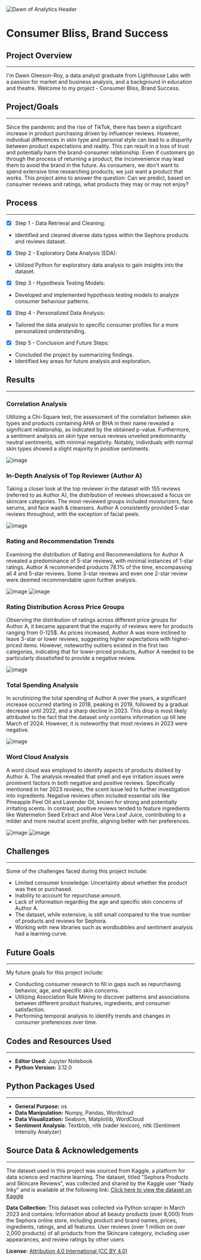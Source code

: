 
![Dawn of Analytics Header](https://github.com/DawnGRoy/Consumer-Bliss-Brand-Success/assets/147440813/f74a86be-25e0-4f13-8981-f391e5f1eea2)

# Consumer Bliss, Brand Success 

## Project Overview
------
I'm Dawn Gleeson-Roy, a data analyst graduate from Lighthouse Labs with a passion for market and business analysis, and a background in education and theatre. Welcome to my project - Consumer Bliss, Brand Success.

## Project/Goals
-----
Since the pandemic and the rise of TikTok, there has been a significant increase in product purchasing driven by influencer reviews. However, individual differences in skin type and personal style can lead to a disparity between product expectations and reality. This can result in a loss of trust and potentially harm the brand-consumer relationship. Even if customers go through the process of returning a product, the inconvenience may lead them to avoid the brand in the future. As consumers, we don't want to spend extensive time researching products; we just want a product that works. This project aims to answer the question: Can we predict, based on consumer reviews and ratings, what products they may or may not enjoy?

## Process
------
 -[x] Step 1 - Data Retrieval and Cleaning:
 
 * Identified and cleaned diverse data types within the Sephora products and reviews dataset.

 -[x] Step 2 - Exploratory Data Analysis (EDA):
 
 * Utilized Python for exploratory data analysis to gain insights into the dataset.
 
 -[x] Step 3 - Hypothesis Testing Models:
 
 * Developed and implemented hypothesis testing models to analyze consumer behaviour patterns.
 
 -[x] Step 4 - Personalized Data Analysis:
 
 * Tailored the data analysis to specific consumer profiles for a more personalized understanding.
 
 -[x] Step 5 - Conclusion and Future Steps:
 
* Concluded the project by summarizing findings.
* Identified key areas for future analysis and exploration.


## Results
--------

### Correlation Analysis ###
Utilizing a Chi-Square test, the assessment of the correlation between skin types and products containing AHA or BHA in their name revealed a significant relationship, as indicated by the obtained p-value. Furthermore, a sentiment analysis on skin type versus reviews unveiled predominantly neutral sentiments, with minimal negativity. Notably, individuals with normal skin types showed a slight majority in positive sentiments.

![image](https://github.com/DawnGRoy/Consumer-Bliss-Brand-Success/assets/147440813/878c29f9-3509-4596-8e15-6991b41ba5bc)


### In-Depth Analysis of Top Reviewer (Author A) ###
Taking a closer look at the top reviewer in the dataset with 155 reviews (referred to as Author A), the distribution of reviews showcased a focus on skincare categories. The most-reviewed groups included moisturizers, face serums, and face wash & cleansers. Author A consistently provided 5-star reviews throughout, with the exception of facial peels.

![image](https://github.com/DawnGRoy/Consumer-Bliss-Brand-Success/assets/147440813/71c982ee-7788-4c4d-b85e-ed3aa8b6fa4d)


### Rating and Recommendation Trends ###
Examining the distribution of Rating and Recommendations for Author A revealed a predominance of 5-star reviews, with minimal instances of 1-star ratings. Author A recommended products 78.1% of the time, encompassing all 4 and 5-star reviews. Some 3-star reviews and even one 2-star review were deemed recommendable upon further analysis.

![image](https://github.com/DawnGRoy/Consumer-Bliss-Brand-Success/assets/147440813/303c910f-51ef-43b6-a764-5c935d714c86)
![image](https://github.com/DawnGRoy/Consumer-Bliss-Brand-Success/assets/147440813/e8af59eb-2bc8-438c-a2b4-7826a5331dcf)



### Rating Distribution Across Price Groups ###
Observing the distribution of ratings across different price groups for Author A, it became apparent that the majority of reviews were for products ranging from 0-125$. As prices increased, Author A was more inclined to leave 3-star or lower reviews, suggesting higher expectations with higher-priced items. However, noteworthy outliers existed in the first two categories, indicating that for lower-priced products, Author A needed to be particularly dissatisfied to provide a negative review.

![image](https://github.com/DawnGRoy/Consumer-Bliss-Brand-Success/assets/147440813/0b62c0a3-d9c4-41ab-b170-9564c8008160)


### Total Spending Analysis ###
In scrutinizing the total spending of Author A over the years, a significant increase occurred starting in 2018, peaking in 2019, followed by a gradual decrease until 2022, and a sharp decline in 2023. This drop is most likely attributed to the fact that the dataset only contains information up till late March of 2024. However, it is noteworthy that most reviews in 2023 were negative.

![image](https://github.com/DawnGRoy/Consumer-Bliss-Brand-Success/assets/147440813/8d245c84-2a55-4704-9b10-a0445d29eed2)


### Word Cloud Analysis ###
A word cloud was employed to identify aspects of products disliked by Author A. The analysis revealed that smell and eye irritation issues were prominent factors in both negative and positive reviews. Specifically mentioned in her 2023 reviews, the scent issue led to further investigation into ingredients. Negative reviews often included essential oils like Pineapple Peel Oil and Lavender Oil, known for strong and potentially irritating scents. In contrast, positive reviews tended to feature ingredients like Watermelon Seed Extract and Aloe Vera Leaf Juice, contributing to a milder and more neutral scent profile, aligning better with her preferences.

![image](https://github.com/DawnGRoy/Consumer-Bliss-Brand-Success/assets/147440813/d0e263e3-7722-46e2-8acb-23e71953dde1)
![image](https://github.com/DawnGRoy/Consumer-Bliss-Brand-Success/assets/147440813/e8a86603-82b2-4ece-8397-7d8661ed3256)



## Challenges 
------
Some of the challenges faced during this project include:

* Limited consumer knowledge: Uncertainty about whether the product was free or purchased.
* Inability to account for repurchase amount.
* Lack of information regarding the age and specific skin concerns of Author A.
* The dataset, while extensive, is still small compared to the true number of products and reviews for Sephora.
* Working with new libraries such as wordbubbles and sentiment analysis had a learning curve.

## Future Goals
-------
My future goals for this project include:

* Conducting consumer research to fill in gaps such as repurchasing behavior, age, and specific skin concerns.
* Utilizing Association Rule Mining to discover patterns and associations between different product features, ingredients, and consumer satisfaction.
* Performing temporal analysis to identify trends and changes in consumer preferences over time.

## Codes and Resources Used
------
* __Editor Used:__ Jupyter Notebook
* __Python Version:__ 3.12.0 

## Python Packages Used
------
* __General Purpose:__ os 
* __Data Manipulation:__ Numpy, Pandas, Wordcloud
* __Data Visualization:__ Seaborn, Matplotlib, WordCloud
* __Sentiment Analysis:__ Textblob, nltk (vader lexicon), nltk (Sentiment Intensity Analyzer)


## Source Data & Acknowledgements
------
The dataset used in this project was sourced from Kaggle, a platform for data science and machine learning. The dataset, titled "Sephora Products and Skincare Reviews", was collected and shared by the Kaggle user "Nady Inky" and is available at the following link:
[Click here to view the dataset on Kaggle](https://www.kaggle.com/datasets/nadyinky/sephora-products-and-skincare-reviews/data)

__Data Collection:__ 
This dataset was collected via Python scraper in March 2023 and contains:
Information about all beauty products (over 8,000) from the Sephora online store, including product and brand names, prices, ingredients, ratings, and all features. User reviews (over 1 million on over 2,000 products) of all products from the Skincare category, including user appearances, and review ratings by other users

__License:__ [Attribution 4.0 International (CC BY 4.0)](https://creativecommons.org/licenses/by/4.0/)
